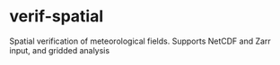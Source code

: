 # verif-spatial
Spatial verification of meteorological fields. Supports NetCDF and Zarr input, and gridded analysis

